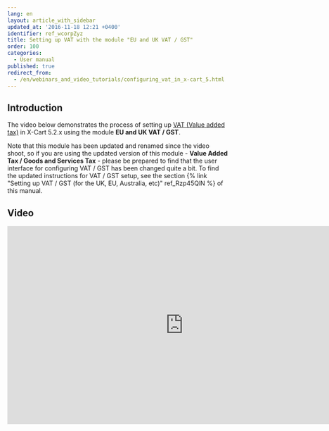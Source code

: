 ```yaml
---
lang: en
layout: article_with_sidebar
updated_at: '2016-11-18 12:21 +0400'
identifier: ref_wcorpZyz
title: Setting up VAT with the module "EU and UK VAT / GST"
order: 100
categories:
  - User manual
published: true
redirect_from:
  - /en/webinars_and_video_tutorials/configuring_vat_in_x-cart_5.html
---
```


## Introduction

The video below demonstrates the process of setting up [VAT (Value added tax)](http://en.wikipedia.org/wiki/Value_added_tax#With_a_value_added_tax) in X-Cart 5.2.x using the module **EU and UK VAT / GST**. 

Note that this module has been updated and renamed since the video shoot, so if you are using the updated version of this module - **Value Added Tax / Goods and Services Tax** - please be prepared to find that the user interface for configuring VAT / GST has been changed quite a bit. To find the updated instructions for VAT / GST setup, see the section {% link "Setting up VAT / GST (for the UK, EU, Australia, etc)" ref_Rzp45QlN %} of this manual.

## Video

<iframe class="youtube-player" type="text/html" style="width: 800px; height: 450px" src="http://www.youtube.com/embed/kCS54G0QvvU" frameborder="0"></iframe>
